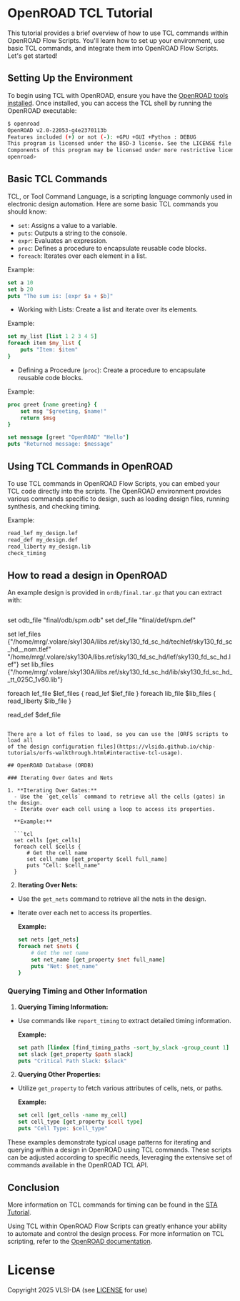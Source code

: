 # OpenROAD TCL Tutorial

This tutorial provides a brief overview of how to use TCL commands within OpenROAD Flow Scripts. You'll learn how to set up your environment, use basic TCL commands, and integrate them into OpenROAD Flow Scripts. Let's get started!

## Setting Up the Environment

To begin using TCL with OpenROAD, ensure you have the [OpenROAD tools installed](orfs-installation.md).
Once installed, you can access the TCL shell by running the
OpenROAD executable:

```bash
$ openroad
OpenROAD v2.0-22053-g4e2370113b
Features included (+) or not (-): +GPU +GUI +Python : DEBUG
This program is licensed under the BSD-3 license. See the LICENSE file for details.
Components of this program may be licensed under more restrictive licenses which must be honored.
openroad>

```

## Basic TCL Commands

TCL, or Tool Command Language, is a scripting language commonly used in electronic design automation. Here are some basic TCL commands you should know:

- `set`: Assigns a value to a variable.
- `puts`: Outputs a string to the console.
- `expr`: Evaluates an expression.
- `proc`: Defines a procedure to encapsulate reusable code blocks.
- `foreach`: Iterates over each element in a list.

Example:

```tcl
set a 10
set b 20
puts "The sum is: [expr $a + $b]"
```

- Working with Lists: Create a list and iterate over its elements.

Example:

```tcl
set my_list [list 1 2 3 4 5]
foreach item $my_list {
    puts "Item: $item"
}
```

- Defining a Procedure (`proc`): Create a procedure to encapsulate reusable code blocks.

Example:

```tcl
proc greet {name greeting} {
    set msg "$greeting, $name!"
    return $msg
}

set message [greet "OpenROAD" "Hello"]
puts "Returned message: $message"
```

## Using TCL Commands in OpenROAD

To use TCL commands in OpenROAD Flow Scripts, you can embed your TCL code
directly into the scripts. The OpenROAD environment provides various commands
specific to design, such as loading design files, running synthesis, and
checking timing.

Example:

```tcl
read_lef my_design.lef
read_def my_design.def
read_liberty my_design.lib
check_timing
```

## How to read a design in OpenROAD

An example design is provided in `ordb/final.tar.gz` that you can extract with:

```tcl
```

set odb_file "final/odb/spm.odb"
set def_file "final/def/spm.def"

set lef_files {"/home/mrg/.volare/sky130A/libs.ref/sky130_fd_sc_hd/techlef/sky130_fd_sc_hd__nom.tlef"
               "/home/mrg/.volare/sky130A/libs.ref/sky130_fd_sc_hd/lef/sky130_fd_sc_hd.lef"}
set lib_files {"/home/mrg/.volare/sky130A/libs.ref/sky130_fd_sc_hd/lib/sky130_fd_sc_hd__tt_025C_1v80.lib"}

foreach lef_file $lef_files {
    read_lef $lef_file
}
foreach lib_file $lib_files {
    read_liberty $lib_file
}

read_def $def_file

```

There are a lot of files to load, so you can use the [ORFS scripts to load all
of the design configuration files](https://vlsida.github.io/chip-tutorials/orfs-walkthrough.html#interactive-tcl-usage).

## OpenROAD Database (ORDB)

### Iterating Over Gates and Nets

1. **Iterating Over Gates:**
  - Use the `get_cells` command to retrieve all the cells (gates) in the design.
  - Iterate over each cell using a loop to access its properties.

  **Example:**

  ```tcl
  set cells [get_cells]
  foreach cell $cells {
      # Get the cell name
      set cell_name [get_property $cell full_name]
      puts "Cell: $cell_name"
  }
  ```

2. **Iterating Over Nets:**

- Use the `get_nets` command to retrieve all the nets in the design.
- Iterate over each net to access its properties.

  **Example:**

  ```tcl
  set nets [get_nets]
  foreach net $nets {
      # Get the net name
      set net_name [get_property $net full_name]
      puts "Net: $net_name"
  }
  ```

### Querying Timing and Other Information

1. **Querying Timing Information:**

- Use commands like `report_timing` to extract detailed timing information.

  **Example:**

  ```tcl
  set path [lindex [find_timing_paths -sort_by_slack -group_count 1] 0]
  set slack [get_property $path slack]
  puts "Critical Path Slack: $slack"
  ```

2. **Querying Other Properties:**

- Utilize `get_property` to fetch various attributes of cells, nets, or paths.

  **Example:**

  ```tcl
  set cell [get_cells -name my_cell]
  set cell_type [get_property $cell type]
  puts "Cell Type: $cell_type"
  ```

These examples demonstrate typical usage patterns for iterating and querying
within a design in OpenROAD using TCL commands. These scripts can be adjusted
according to specific needs, leveraging the extensive set of commands available
in the OpenROAD TCL API.

## Conclusion

More information on TCL commands for timing can be found in the [STA
Tutorial](sta.md).

Using TCL within OpenROAD Flow Scripts can greatly enhance your ability to
automate and control the design process. For more information on TCL scripting,
refer to the [OpenROAD documentation](https://openroad.readthedocs.io/).

# License

Copyright 2025 VLSI-DA (see [LICENSE](LICENSE) for use)
